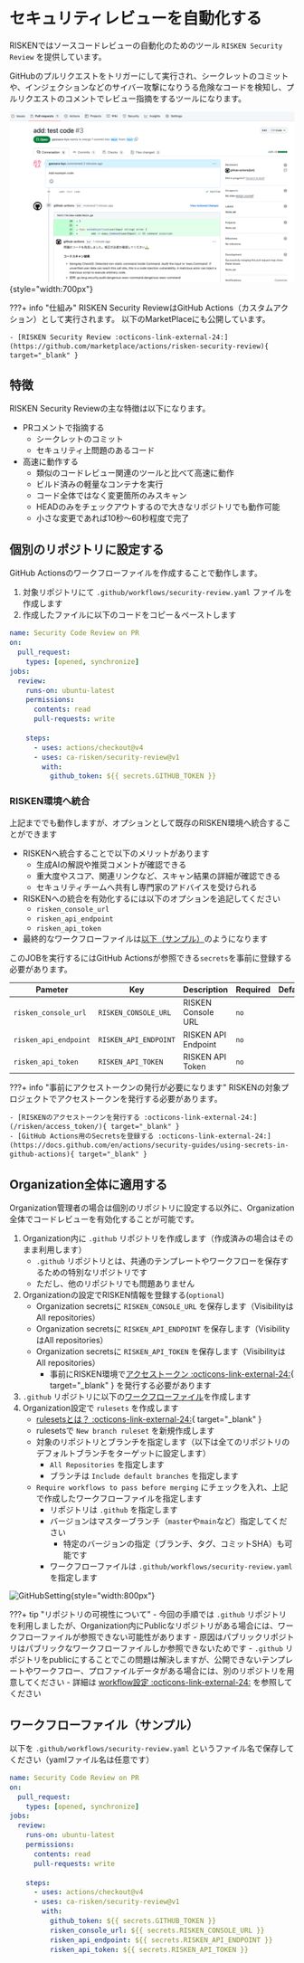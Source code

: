 # セキュリティレビューを自動化する

RISKENではソースコードレビューの自動化のためのツール `RISKEN Security Review` を提供しています。

GitHubのプルリクエストをトリガーにして実行され、シークレットのコミットや、インジェクションなどのサイバー攻撃になりうる危険なコードを検知し、プルリクエストのコメントでレビュー指摘をするツールになります。

![RISKEN Security Review](https://github.com/ca-risken/security-review/raw/main/image/pullrequest-review.png){style="width:700px"}

???+ info "仕組み"
    RISKEN Security ReviewはGitHub Actions（カスタムアクション）として実行されます。
    以下のMarketPlaceにも公開しています。

    - [RISKEN Security Review :octicons-link-external-24:](https://github.com/marketplace/actions/risken-security-review){ target="_blank" }

## 特徴

RISKEN Security Reviewの主な特徴は以下になります。

- PRコメントで指摘する
    - シークレットのコミット
    - セキュリティ上問題のあるコード
- 高速に動作する
    - 類似のコードレビュー関連のツールと比べて高速に動作
    - ビルド済みの軽量なコンテナを実行
    - コード全体ではなく変更箇所のみスキャン
    - HEADのみをチェックアウトするので大きなリポジトリでも動作可能
    - 小さな変更であれば10秒〜60秒程度で完了

## 個別のリポジトリに設定する

GitHub Actionsのワークフローファイルを作成することで動作します。

1. 対象リポジトリにて `.github/workflows/security-review.yaml` ファイルを作成します
2. 作成したファイルに以下のコードをコピー＆ペーストします

```yaml
name: Security Code Review on PR
on:
  pull_request:
    types: [opened, synchronize]
jobs:
  review:
    runs-on: ubuntu-latest
    permissions:
      contents: read
      pull-requests: write

    steps:
      - uses: actions/checkout@v4
      - uses: ca-risken/security-review@v1
        with:
          github_token: ${{ secrets.GITHUB_TOKEN }}
```

### RISKEN環境へ統合

上記まででも動作しますが、オプションとして既存のRISKEN環境へ統合することができます

- RISKENへ統合することで以下のメリットがあります
    - 生成AIの解説や推奨コメントが確認できる
    - 重大度やスコア、関連リンクなど、スキャン結果の詳細が確認できる
    - セキュリティチームへ共有し専門家のアドバイスを受けられる
- RISKENへの統合を有効化するには以下のオプションを追記してください
    - `risken_console_url`
    - `risken_api_endpoint`
    - `risken_api_token`
- 最終的なワークフローファイルは[以下（サンプル）](#_4)のようになります

このJOBを実行するにはGitHub Actionsが参照できる`secrets`を事前に登録する必要があります。


| Pameter | Key | Description | Required | Default | Examples |
| ---- | ---- | ---- | ---- | ---- | ---- |
| `risken_console_url` | `RISKEN_CONSOLE_URL` | RISKEN Console URL | `no` | | https://console.your-env.com |
| `risken_api_endpoint` | `RISKEN_API_ENDPOINT` | RISKEN API Endpoint | `no` | | https://api.your-env.com |
| `risken_api_token` | `RISKEN_API_TOKEN` | RISKEN API Token | `no` | | xxxxx |


???+ info "事前にアクセストークンの発行が必要になります"
    RISKENの対象プロジェクトでアクセストークンを発行する必要があります。

    - [RISKENのアクセストークンを発行する :octicons-link-external-24:](/risken/access_token/){ target="_blank" }
    - [GitHub Actions用のSecretsを登録する :octicons-link-external-24:](https://docs.github.com/en/actions/security-guides/using-secrets-in-github-actions){ target="_blank" }

## Organization全体に適用する

Organization管理者の場合は個別のリポジトリに設定する以外に、Organization全体でコードレビューを有効化することが可能です。

1. Organization内に `.github` リポジトリを作成します（作成済みの場合はそのまま利用します）
    - `.github` リポジトリとは、共通のテンプレートやワークフローを保存するための特別なリポジトリです
    - ただし、他のリポジトリでも問題ありません
2. Organizationの設定でRISKEN情報を登録する(`optional`)
    - Organization secretsに `RISKEN_CONSOLE_URL` を保存します（VisibilityはAll repositories）
    - Organization secretsに `RISKEN_API_ENDPOINT` を保存します（VisibilityはAll repositories）
    - Organization secretsに `RISKEN_API_TOKEN` を保存します（VisibilityはAll repositories）
        - 事前にRISKEN環境で[アクセストークン :octicons-link-external-24:](/risken/access_token/){ target="_blank" } を発行する必要があります
3. `.github` リポジトリに以下の[ワークフローファイル](#_4)を作成します
4. Organization設定で `rulesets` を作成します
    - [rulesetsとは？ :octicons-link-external-24:](https://docs.github.com/en/enterprise-cloud@latest/organizations/managing-organization-settings/managing-rulesets-for-repositories-in-your-organization){ target="_blank" }
    - rulesetsで `New branch ruleset` を新規作成します
    - 対象のリポジトリとブランチを指定します（以下は全てのリポジトリのデフォルトブランチをターゲットに設定します）
        - `All Repositories` を指定します
        - ブランチは `Include default branches` を指定します
    - `Require workflows to pass before merging` にチェックを入れ、上記で作成したワークフローファイルを指定します
        - リポジトリは `.github` を指定します
        - バージョンはマスターブランチ（`master`や`main`など）指定してください
            - 特定のバージョンの指定（ブランチ、タグ、コミットSHA）も可能です
        - ワークフローファイルは `.github/workflows/security-review.yaml` を指定します

![GitHubSetting](/img/code/github_rulesets_workflow.png){style="width:800px"}

???+ tip "リポジトリの可視性について"
    - 今回の手順では `.github` リポジトリを利用しましたが、Organization内にPublicなリポジトリがある場合には、ワークフローファイルが参照できない可能性があります
        - 原因はパブリックリポジトリはパブリックなワークフローファイルしか参照できないためです
        - `.github` リポジトリをpublicにすることでこの問題は解決しますが、公開できないテンプレートやワークフロー、プロファイルデータがある場合には、別のリポジトリを用意してください
    - 詳細は [workflow設定 :octicons-link-external-24:](https://docs.github.com/en/enterprise-cloud@latest/repositories/configuring-branches-and-merges-in-your-repository/managing-rulesets/available-rules-for-rulesets#require-workflows-to-pass-before-merging) を参照してください

## ワークフローファイル（サンプル）

以下を `.github/workflows/security-review.yaml` というファイル名で保存してください（yamlファイル名は任意です）

```yaml
name: Security Code Review on PR
on:
  pull_request:
    types: [opened, synchronize]
jobs:
  review:
    runs-on: ubuntu-latest
    permissions:
      contents: read
      pull-requests: write

    steps:
      - uses: actions/checkout@v4
      - uses: ca-risken/security-review@v1
        with:
          github_token: ${{ secrets.GITHUB_TOKEN }}
          risken_console_url: ${{ secrets.RISKEN_CONSOLE_URL }}
          risken_api_endpoint: ${{ secrets.RISKEN_API_ENDPOINT }}
          risken_api_token: ${{ secrets.RISKEN_API_TOKEN }}
```
